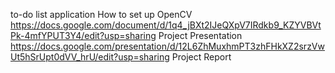 to-do list application
How to set up OpenCV https://docs.google.com/document/d/1q4_jBXt2IJeQXpV7IRdkb9_KZYVBVtPk-4mfYPUT3Y4/edit?usp=sharing
Project Presentation https://docs.google.com/presentation/d/12L6ZhMuxhmPT3zhFHkXZ2srzVwUt5hSrUpt0dVV_hrU/edit?usp=sharing
Project Report 
